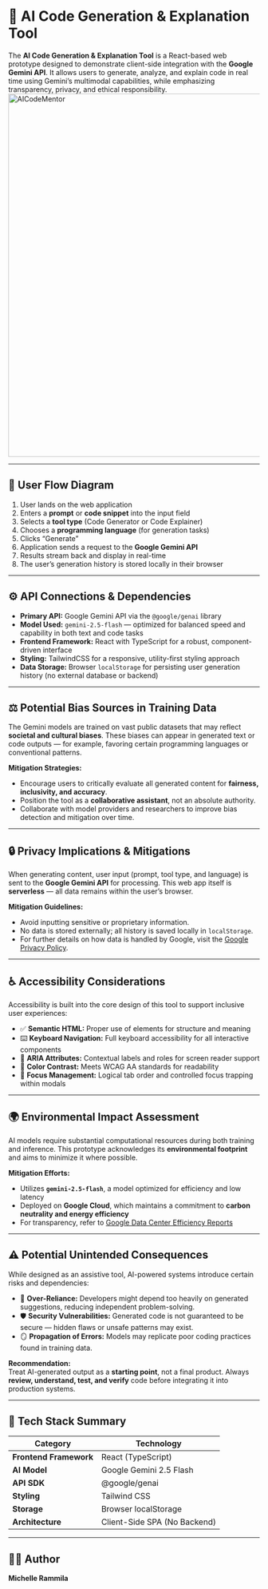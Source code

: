 # 🧠 AI Code Generation & Explanation Tool

The **AI Code Generation & Explanation Tool** is a React-based web prototype designed to demonstrate client-side integration with the **Google Gemini API**. It allows users to generate, analyze, and explain code in real time using Gemini’s multimodal capabilities, while emphasizing transparency, privacy, and ethical responsibility.
<img width="1540" height="727" alt="AICodeMentor" src="https://github.com/user-attachments/assets/0974fd79-4603-448d-b007-2a57e722de38" />

---

## 🧭 User Flow Diagram

1. User lands on the web application  
2. Enters a **prompt** or **code snippet** into the input field  
3. Selects a **tool type** (Code Generator or Code Explainer)  
4. Chooses a **programming language** (for generation tasks)  
5. Clicks “Generate”  
6. Application sends a request to the **Google Gemini API**  
7. Results stream back and display in real-time  
8. The user’s generation history is stored locally in their browser  

---

## ⚙️ API Connections & Dependencies

- **Primary API:** Google Gemini API via the `@google/genai` library  
- **Model Used:** `gemini-2.5-flash` — optimized for balanced speed and capability in both text and code tasks  
- **Frontend Framework:** React with TypeScript for a robust, component-driven interface  
- **Styling:** TailwindCSS for a responsive, utility-first styling approach  
- **Data Storage:** Browser `localStorage` for persisting user generation history (no external database or backend)  

---

## ⚖️ Potential Bias Sources in Training Data

The Gemini models are trained on vast public datasets that may reflect **societal and cultural biases**. These biases can appear in generated text or code outputs — for example, favoring certain programming languages or conventional patterns.

**Mitigation Strategies:**
- Encourage users to critically evaluate all generated content for **fairness, inclusivity, and accuracy**.  
- Position the tool as a **collaborative assistant**, not an absolute authority.  
- Collaborate with model providers and researchers to improve bias detection and mitigation over time.  

---

## 🔒 Privacy Implications & Mitigations

When generating content, user input (prompt, tool type, and language) is sent to the **Google Gemini API** for processing. This web app itself is **serverless** — all data remains within the user’s browser.

**Mitigation Guidelines:**
- Avoid inputting sensitive or proprietary information.  
- No data is stored externally; all history is saved locally in `localStorage`.  
- For further details on how data is handled by Google, visit the [Google Privacy Policy](https://policies.google.com/privacy).  

---

## ♿ Accessibility Considerations

Accessibility is built into the core design of this tool to support inclusive user experiences:

- ✅ **Semantic HTML:** Proper use of elements for structure and meaning  
- ⌨️ **Keyboard Navigation:** Full keyboard accessibility for all interactive components  
- 🦻 **ARIA Attributes:** Contextual labels and roles for screen reader support  
- 🎨 **Color Contrast:** Meets WCAG AA standards for readability  
- 🔁 **Focus Management:** Logical tab order and controlled focus trapping within modals  

---

## 🌍 Environmental Impact Assessment

AI models require substantial computational resources during both training and inference. This prototype acknowledges its **environmental footprint** and aims to minimize it where possible.

**Mitigation Efforts:**
- Utilizes **`gemini-2.5-flash`**, a model optimized for efficiency and low latency  
- Deployed on **Google Cloud**, which maintains a commitment to **carbon neutrality and energy efficiency**  
- For transparency, refer to [Google Data Center Efficiency Reports](https://www.google.com/about/datacenters/efficiency/)  

---

## ⚠️ Potential Unintended Consequences

While designed as an assistive tool, AI-powered systems introduce certain risks and dependencies:

- 🧩 **Over-Reliance:** Developers might depend too heavily on generated suggestions, reducing independent problem-solving.  
- 🛡️ **Security Vulnerabilities:** Generated code is not guaranteed to be secure — hidden flaws or unsafe patterns may exist.  
- 🪞 **Propagation of Errors:** Models may replicate poor coding practices found in training data.  

**Recommendation:**  
Treat AI-generated output as a **starting point**, not a final product. Always **review, understand, test, and verify** code before integrating it into production systems.  

---

## 🧰 Tech Stack Summary

| Category | Technology |
|-----------|-------------|
| **Frontend Framework** | React (TypeScript) |
| **AI Model** | Google Gemini 2.5 Flash |
| **API SDK** | @google/genai |
| **Styling** | Tailwind CSS |
| **Storage** | Browser localStorage |
| **Architecture** | Client-Side SPA (No Backend) |

---

## 🧑‍💻 Author

**Michelle Rammila**  
